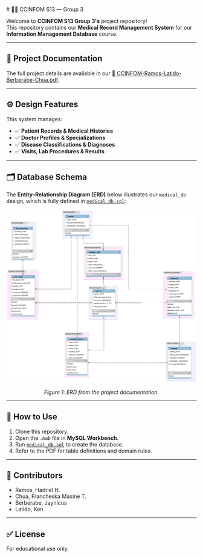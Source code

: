 <p alignment = center> # 👩‍⚕️ CCINFOM S13 — Group 3 </p>

Welcome to **CCINFOM S13 Group 3's** project repository!  
This repository contains our **Medical Record Management System** for our **Information Management Database** course.

---

## 📄 **Project Documentation**

The full project details are available in our [📑 CCINFOM-Ramos-Latido-Berberabe-Chua.pdf](CCINFOM-Ramos-Latido-Berberabe-Chua.pdf).

---

## ⚙️ **Design Features**

This system manages:

- ✅ **Patient Records & Medical Histories**
- ✅ **Doctor Profiles & Specializations**
- ✅ **Disease Classifications & Diagnoses**
- ✅ **Visits, Lab Procedures & Results**

---

## 🗂️ **Database Schema**

The **Entity–Relationship Diagram (ERD)** below illustrates our `medical_db` design, which is fully defined in [`medical_db.sql`](medical_db.sql):

![Entity–Relationship Diagram](ERD-Version%201.png)

<p align="center"><em>Figure 1: ERD from the project documentation.</em></p>

---

## 📌 **How to Use**

1. Clone this repository.
2. Open the `.mwb` file in **MySQL Workbench**.
3. Run [`medical_db.sql`](medical_db.sql) to create the database.
4. Refer to the PDF for table definitions and domain rules.

---

## 👥 **Contributors**

- Ramos, Hadriel H.
- Chua, Francheska Maxine T.
- Berberabe, Jaynicus
- Latido, Ken

---

## ✅ **License**

For educational use only.
